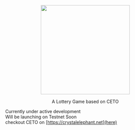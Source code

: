 
<p align="center"><img src="https://res.cloudinary.com/dgdjabqwr/image/upload/v1620116016/cinemadraft/logo_c8rvvj.png" width="280px"/></p>
<p align="center">A Lottery Game based on CETO</p>


  
  
  
  
</p>

Currently under active development<br />
Will be launching on Testnet Soon<br />
checkout CETO on [https://crystalelephant.net](here)
